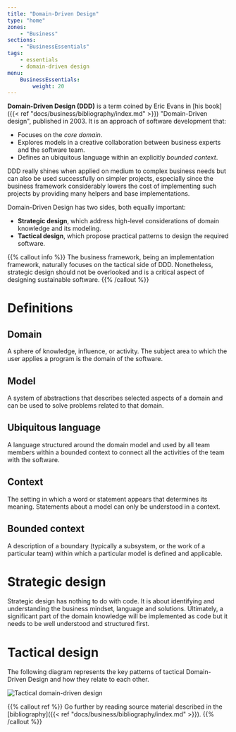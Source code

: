 ```yaml
---
title: "Domain-Driven Design"
type: "home"
zones:
    - "Business"
sections:
    - "BusinessEssentials"
tags:
    - essentials
    - domain-driven design
menu:
    BusinessEssentials:
        weight: 20
---
```


**Domain-Driven Design (DDD)** is a term coined by Eric Evans in [his book]({{< ref "docs/business/bibliography/index.md" >}}) 
"Domain-Driven design", published in 2003. It is an approach of software development that:

* Focuses on the _core domain_.
* Explores models in a creative collaboration between business experts and the software team.
* Defines an ubiquitous language within an explicitly _bounded context_.

DDD really shines when applied on medium to complex business needs but can also be used successfully on simpler projects, 
especially since the business framework considerably lowers the cost of implementing such projects by providing many 
helpers and base implementations.

Domain-Driven Design has two sides, both equally important: 

* **Strategic design**, which address high-level considerations of domain knowledge and its modeling.
* **Tactical design**, which propose practical patterns to design the required software.

{{% callout info %}}
The business framework, being an implementation framework, naturally focuses on the tactical side of DDD. Nonetheless,
strategic design should not be overlooked and is a critical aspect of designing sustainable software.
{{% /callout %}}

# Definitions

## Domain
A sphere of knowledge, influence, or activity. The subject area to which the user applies a program is the domain of the software.

## Model
A system of abstractions that describes selected aspects of a domain and can be used to solve problems related to that domain.

## Ubiquitous language
A language structured around the domain model and used by all team members within a bounded context to connect all the activities of the team with the software.

## Context
The setting in which a word or statement appears that determines its meaning. Statements about a model can only be understood in a context.

## Bounded context
A description of a boundary (typically a subsystem, or the work of a particular team) within which a particular model is defined and applicable.

# Strategic design

Strategic design has nothing to do with code. It is about identifying and understanding the business mindset, language and 
solutions. Ultimately, a significant part of the domain knowledge will be implemented as code but it needs to be well
understood and structured first.

# Tactical design

The following diagram represents the key patterns of tactical Domain-Driven Design and how they relate to each other. 

![Tactical domain-driven design](img/all-domain.png)

{{% callout ref %}}
Go further by reading source material described in the [bibliography]({{< ref "docs/business/bibliography/index.md" >}}).
{{% /callout %}}
